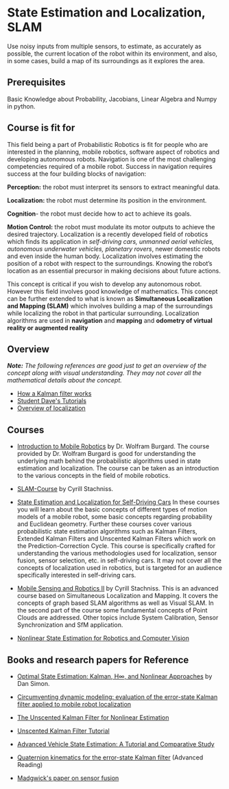 # State Estimation and Localization, SLAM

Use noisy inputs from multiple sensors, to estimate, as accurately as possible, the current location of the robot within its environment, and also, in some cases, build a map of its surroundings as it explores the area.

## Prerequisites

Basic Knowledge about Probability, Jacobians, Linear Algebra and Numpy in python.


## Course is fit for

This field being a part of Probabilistic Robotics is fit for people who are interested in the planning, mobile robotics, software aspect of robotics and developing autonomous robots. Navigation is one of the most challenging competencies required of a mobile robot. Success in navigation requires success at the four building blocks of navigation:

**Perception:** the robot must interpret its sensors to extract meaningful data.

**Localization:** the robot must determine its position in the environment.

**Cognition**- the robot must decide how to act to achieve its goals.

**Motion Control:** the robot must modulate its motor outputs to achieve the desired trajectory. Localization is a recently developed field of robotics which finds its application in *self-driving cars, unmanned aerial vehicles, autonomous underwater vehicles, planetary rovers*, newer domestic robots and even inside the human body. Localization involves estimating the position of a robot with respect to the surroundings. Knowing the robot’s location as an essential precursor in making decisions about future actions.

This concept is critical if you wish to develop any autonomous robot. However this field involves good knowledge of mathematics. This concept can be further extended to what is known as **Simultaneous Localization and Mapping (SLAM)** which involves building a map of the surroundings while localizing the robot in that particular surrounding. Localization algorithms are used in **navigation** and **mapping** and **odometry of virtual reality or augmented reality**


## Overview

***Note:** The following references are good just to get an overview of the concept along with visual understanding. They may not cover all the mathematical details about the concept.*

* [How a Kalman filter works](https://www.bzarg.com/p/how-a-kalman-filter-works-in-pictures/)
* [Student Dave's Tutorials](http://studentdavestutorials.weebly.com/)
* [Overview of localization](http://www.cs.cmu.edu/~rasc/Download/AMRobots5.pdf)


## Courses

* [Introduction to Mobile Robotics](http://ais.informatik.uni-freiburg.de/teaching/ss19/robotics/) by Dr. Wolfram Burgard.
 The course provided by Dr. Wolfram Burgard is good for understanding the underlying math behind the probabilistic algorithms used in state estimation and localization. The course can be taken as an introduction to the various concepts in the field of mobile robotics.

* [SLAM-Course](https://www.youtube.com/watch?v=U6vr3iNrwRA&list=PLgnQpQtFTOGQrZ4O5QzbIHgl3b1JHimN_) by Cyrill Stachniss.

* [State Estimation and Localization for Self-Driving Cars](https://www.coursera.org/learn/state-estimation-localization-self-driving-cars/home/welcome)
In these courses you will learn about the basic concepts of different types of motion models of a mobile robot, some basic concepts regarding probability and Euclidean geometry. Further these courses cover various probabilistic state estimation algorithms such as Kalman Filters, Extended Kalman Filters and Unscented Kalman Filters which work on the Prediction-Correction Cycle. This course is specifically crafted for understanding the various methodologies used for localization, sensor fusion, sensor selection, etc. in self-driving cars. It may not cover all the concepts of localization used in robotics, but is targeted for an audience specifically interested in self-driving cars.

* [Mobile Sensing and Robotics II](https://www.ipb.uni-bonn.de/msr2-2020/) by Cyrill Stachniss.
This is an advanced course based on Simultaneous Localization and Mapping. It covers the concepts of graph based SLAM algorithms as well as 
Visual SLAM. In the second part of the course some fundamental concepts of Point Clouds are addressed. Other topics include System Calibration, Sensor Synchronization and SfM application. 

* [Nonlinear State Estimation for Robotics and Computer Vision](http://wavelab.uwaterloo.ca/indexe9a5.html?page_id=533)

## Books and research papers for Reference

* [Optimal State Estimation: Kalman, H∞, and Nonlinear Approaches](https://onlinelibrary.wiley.com/doi/book/10.1002/0470045345) by Dan Simon.

* [Circumventing dynamic modeling: evaluation of the error-state Kalman filter applied to mobile robot localization](https://ieeexplore.ieee.org/document/772597)

* [The Unscented Kalman Filter for Nonlinear Estimation](https://www.seas.harvard.edu/courses/cs281/papers/unscented.pdf)

* [Unscented Kalman Filter Tutorial](https://www.cse.sc.edu/~terejanu/files/tutorialUKF.pdf) 

* [Advanced Vehicle State Estimation: A Tutorial and Comparative Study](https://www.sciencedirect.com/science/article/pii/S2405896317323674)

* [Quaternion kinematics for the error-state Kalman filter](https://arxiv.org/pdf/1711.02508.pdf) (Advanced Reading)

* [Madgwick's paper on sensor fusion](https://x-io.co.uk/res/doc/madgwick_internal_report.pdf)
